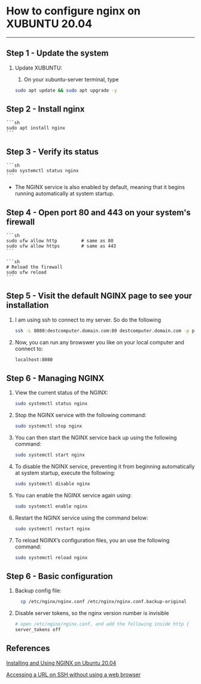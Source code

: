 #  How to configure nginx on XUBUNTU 20.04

-----------------------------------------------------
##  Step 1 -  Update the system

1. Update XUBUNTU: 

    1. On your xubuntu-server terminal, type
    
    ```sh
    sudo apt update && sudo apt upgrade -y
    ```

## Step 2 - Install nginx

    ```sh
    sudo apt install nginx
    ```

## Step 3 - Verify its status

    ```sh
    sudo systemctl status nginx
    ```

- The NGINX service is also enabled by default, meaning that it begins running automatically at system startup.


## Step 4 - Open port 80 and 443 on your system's firewall

    ```sh
    sudo ufw allow http         # same as 80
    sudo ufw allow https        # same as 443
    ```
    
    ```sh
    # Reload the firewall
    sudo ufw reload
    ```  

## Step 5 - Visit the default NGINX page to see your installation

1. I am using ssh to connect to my server. So do the following

    ```sh
    ssh -L 8080:destcomputer.domain.com:80 destcomputer.domain.com -p portnumber
    ```

2. Now, you can run any browswer you like on your local computer and connect to:

    ```sh
    localhost:8080
    ```

## Step 6 - Managing NGINX

1. View the current status of the NGINX:

    ```sh
    sudo systemctl status nginx
    ```

2. Stop the NGINX service with the following command:

    ```sh
    sudo systemctl stop nginx
    ```

3. You can then start the NGINX service back up using the following command:

    ```sh
    sudo systemctl start nginx
    ```

4. To disable the NGINX service, preventing it from beginning automatically at system startup, execute the following:

    ```sh
    sudo systemctl disable nginx
    ```
    
5. You can enable the NGINX service again using:

    ```sh
    sudo systemctl enable nginx
    ```

6. Restart the NGINX service using the command below:

    ```sh
    sudo systemctl restart nginx
    ```

7. To reload NGINX’s configuration files, you an use the following command:

    ```sh
    sudo systemctl reload nginx
    ```

## Step 6 - Basic configuration

1. Backup config file:

    ```sh
      cp /etc/nginx/nginx.conf /etc/nginx/nginx.conf.backup-original
    ```

2. Disable server tokens, so the nginx version number is invisible

    ```sh
    # open /etc/nginx/nginx.conf, and add the following inside http {             }
    server_tokens off
    ```


## References

[Installing and Using NGINX on Ubuntu 20.04](https://www.linode.com/docs/guides/how-to-install-and-use-nginx-on-ubuntu-20-04/)

[Accessing a URL on SSH without using a web browser](https://superuser.com/questions/139426/accessing-a-url-on-ssh-without-using-a-web-browser)
